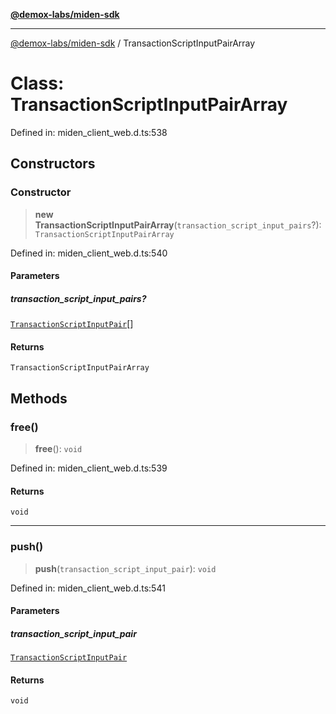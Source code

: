 [**@demox-labs/miden-sdk**](../README.md)

***

[@demox-labs/miden-sdk](../README.md) / TransactionScriptInputPairArray

# Class: TransactionScriptInputPairArray

Defined in: miden\_client\_web.d.ts:538

## Constructors

### Constructor

> **new TransactionScriptInputPairArray**(`transaction_script_input_pairs`?): `TransactionScriptInputPairArray`

Defined in: miden\_client\_web.d.ts:540

#### Parameters

##### transaction\_script\_input\_pairs?

[`TransactionScriptInputPair`](TransactionScriptInputPair.md)[]

#### Returns

`TransactionScriptInputPairArray`

## Methods

### free()

> **free**(): `void`

Defined in: miden\_client\_web.d.ts:539

#### Returns

`void`

***

### push()

> **push**(`transaction_script_input_pair`): `void`

Defined in: miden\_client\_web.d.ts:541

#### Parameters

##### transaction\_script\_input\_pair

[`TransactionScriptInputPair`](TransactionScriptInputPair.md)

#### Returns

`void`
